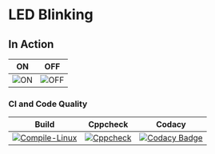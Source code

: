 # LED Blinking 
## In Action
|ON|OFF|
|:--:|:--:|
|![ON](simulation/ON.png)|![OFF](simulation/OFF.png)|
### CI and Code Quality
|Build|Cppcheck|Codacy|
|:--:|:--:|:--:|
|[![Compile-Linux](https://github.com/BharaniSurya/Emb-C/actions/workflows/Compile.yml/badge.svg)](https://github.com/BharaniSurya/Emb-C/actions/workflows/Compile.yml)|[![Cppcheck](https://github.com/BharaniSurya/Emb-C/actions/workflows/CodeQulaity.yml/badge.svg)](https://github.com/BharaniSurya/Emb-C/actions/workflows/CodeQulaity.yml)|[![Codacy Badge](https://app.codacy.com/project/badge/Grade/368f0e371dd74e48ac7ffb2280d2e24c)](https://www.codacy.com/gh/BharaniSurya/Emb-C/dashboard?utm_source=github.com&amp;utm_medium=referral&amp;utm_content=BharaniSurya/Emb-C&amp;utm_campaign=Badge_Grade)|




